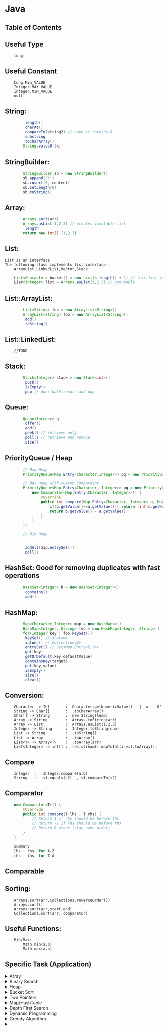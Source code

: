 # Java

## Table of Contents

## Useful Type

    	long

## Useful Constant

    	Long.Min_VALUE
    	Integer.MAX_VALUE
    	Integer.MIN_VALUE
    	null

## String:
```java
    	.length()
    	.charAt()
    	.compareTo(string2) // same if returns 0
    	.substring
    	.toCharArray()
    	String.valueOf(x)
```
## StringBuilder:
```java
    	StringBuilder sb = new StringBuilder()
    	sb.append('c')
        sb.insert(0, content)
        sb.setLength(0)
    	sb.toString()
```
## Array:
```java
    	Arrays.sort(arr)
    	Arrays.asList(1,2,3) // creates immutable list
    	.length
    	return new int[] {1,2,3}
```
## List:

    List is an interface
    The following class implements list interface :
    	ArrayList,LinkedList,Vector,Stack
```java
    List<Character> bucket[] = new List[s.length() + 1] // this list is fixed size!
    Liar<Integer> list = Arrays.asList(1,2,3) // immutable
```
## List::ArrayList:
```java
    	List<String> foo = new ArrayList<String>()
    	ArrayList<String> foo = new ArrayList<String>()
    	.add()
    	.toString()
```
## List::LinkedList:

    	//TODO

## Stack:
```java
    	Stack<Integer> stack = new Stack<int>()
    	.push()
    	.isEmpty()
    	.pop // does both return and pop
```
## Queue:
```java
    	Queue<Integer> q
    	.offer()
    	.add()
    	.peek() // retrieve only
    	.poll() // retrieve and remove
    	.size()
```
## PriorityQueue / Heap
```java
    	// Max Heap
    	PriorityQueue<Map.Entry<Character,Integer>> pq = new PriorityQueue<>((a,b) -> b.getValue() - a.getValue())

    	// Max Heap with custom comparator
    	PriorityQueue<Map.Entry<Character, Integer>> pq = new PriorityQueue<>(
    		new Comparator<Map.Entry<Character, Integer>>() {
    			@Override
    			public int compare(Map.Entry<Character, Integer> a, Map.Entry<Character, Integer> b) {
    				if(b.getValue()==a.getValue()){ return (int)a.getKey()-(int)b.getKey();}
    				return b.getValue() - a.getValue();
    			}
    		}
    	);

    	// Min Heap


    	.addAll(map.entrySet())
    	.poll()
```
## HashSet: Good for removing duplicates with fast operations
```java
    	HashSet<Integer> h = new HashSet<Integer>()
    	.contains() 
    	.add()
```        
## HashMap:
```java
    	Map<Character,Integer> map = new HashMap<>()
    	HashMap<Integer, String> foo = new HashMap<Integer, String>()
    	for(Integer key : foo.keySet())
    	.keySet() // <Set<K>
    	.values() // Collection<V>
    	.entrySet() // Set<Map.Entry<K,V>>
    	.get(key)
    	.getOrDefault(key,defaultValue)
    	.containsKey(target)
    	.put(key,value)
    	.isEmpty()
    	.size()
    	.clear()
```
## Conversion:
        Character -> Int       :  Character.getNumericValue()   |  x - '0'
    	String -> Char[]       :  .toCharArray()
        Char[] -> String       :  new String(temp)
    	Array -> String        :  Arrays.toString(arr)
    	Array -> List          :  Arrays.asList(1,2,3)
    	Integer -> String      :  Integer.toString(num)
    	List -> String         :  .toString()
    	List -> Array          :  .toArray()
    	List<T> -> Array<T>    :  .toArray(arr)
        List<Integer> -> int[] :  res.stream().mapToInt(i->i).toArray();
## Compare 

        Integer  :   Integer.compare(a,b)
        String   :   s1.equals(s2)  , s1.compareTo(s2)


## Comparator
```java
    new Comparator<T>() {
        @Override 
        public int comapre(T lhs , T rhs) {
            // Return 1 if rhs should be before lhs 
            // Return -1 if lhs should be before rhs 
            // Return 0 other (stay same order)
        }
    }

    Summary :
    lhs - rhs  for A-Z 
    rhs - lhs  for Z-A
```
## Comparable 

## Sorting:

    	Arrays.sort(arr,Collections.reverseOrder())
    	Arrays.sort()
    	Arrays.sort(arr,start,end)
        Collections.sort(arr, comparator)

## Useful Functions:

    	Min/Max:
    		Math.min(a,b)
    		Math.max(a,b)

## Specific Task (Application)
<details><br><summary>Array</summary>
<details>
    <summary>1528. Shuffle String</summary>

```java
class Solution {
    public String restoreString(String s, int[] indices) {
        char[] temp = s.toCharArray();
        for(int i = 0 ; i < indices.length; i++) {
            temp[indices[i]] = s.charAt(i);
        }
        return new String(temp);
    }
}
```
</details>
<details>
    <summary>1539. Kth Missing Positive Number</summary>

```java
/*
    Idea is keep track of how many # is missing as you go.
    when # of missing > k then do some math to figure out the res
*/
class Solution {
    public int findKthPositive(int[] arr, int k) {    
        int miss = 0;
        int prev = 0;
        for(int num : arr) {
            int diff = num - prev;
            miss += diff - 1; // -1 b/c dont count urself 
            if(miss >= k) {
                return num - (miss - k + 1);
            }
            prev = num;
        }
        /* captures cases like [1,2,3,4] 2   or [5,6,7,8,9] 9  */
        return prev + (k - miss); 
    }
}
```
</details>
<br></details> <!-- End Array -->
<details><summary>Binary Search</summary><br>
<details>
    <summary>1539. Kth Missing Positive Number</summary>

```java
/*
    # of missing number in index i  is  arr[i] - (i + 1)
    Using this idea , use binary search to find the 1st number with missing number > k. From that point just move backward or forward to find the final answer.
*/
class Solution {
    public int findKthPositive(int[] arr, int k) {    
        if(arr[0] > k) return k;
		// Use Binary Search to find 1st # > k 
		int left = 0;
		int right = arr.length - 1;
		int numMissing;
		int mid;

		while(left < right) {
			mid = (left+right) / 2;
			numMissing =  arr[mid] - (mid + 1);
			if(numMissing < k) left = mid + 1;
			else right = mid;
		}
		numMissing = arr[left] - (left + 1);
		if(numMissing < k) {
			return arr[left] + (k - numMissing); // go forward
		}else {
			return arr[left] - (numMissing - k + 1); // go backward
		}
    }
}
```
```java
/*
    Alternative 
*/
public static int findKthPositive(int [] A, int k) {
    int l = 0, r = A.length, m;
    while (l < r) {
        m = (l + r) / 2;
        int left = A[m] - 1 - m;
        if (A[m] - 1 - m < k)
            l = m + 1;
        else
            r = m;
    }
    return l + k;
}
```
</details>
<br></details> <!-- End Binary Search -->
<details><summary>Heap</summary><br>
<details>
    <summary>Sort Element by Frequency</summary>
    <h5> A-Z order </h5>

``` 
        1. Count frequency of each character 
        2. Insert each map entry to maxheap
``` 
```java
        String s = "aabbbcccc";
        Map<Character, Integer> map = new HashMap<>();
		for(char c : s.toCharArray()) {
			map.put(c, map.getOrDefault(c, 0) + 1);
		}
        PriorityQueue<Map.Entry<Character, Integer>> maxHeap = new PriorityQueue<>((a,b) -> b.getValue() - a.getValue());
		maxHeap.addAll(map.entrySet());
```
</details>
<details>
    <summary>Sort Word by Frequency</summary>
    <h5> A-Z order </h5>

```
        1. Count frequency of each word 
        2. Insert each map entry to maxheap 
```
```java
        String words[] = {"word1","word2","word2","word3","word3","word3"};
        Map<String, Integer> map = new HashMap<>();
        for(String s : words) {
            map.put(s, map.getOrDefault(s, 0) + 1);
        }
        PriorityQueue<Map.Entry<String,Integer>> maxHeap = new PriorityQueue<>((a,b) -> b.getValue() - a.getValue());
        maxHeap.addAll(map.entrySet());
```
</details>
<details>
    <summary>Top K Frequent Words</summary>

```java
    1. Sort Words by Frequency
    2. Get from top of heap k times to build result 
```
</details>
<details>
    <summary>Top K Frequent Number</summary>
    <h5> A-Z order </h5>

```java
    public int[] topKFrequent(int[] nums, int k) {
        // build  Max heap from all element
        // loop k times to get max from max heap
        HashMap<Integer, Integer> map = new HashMap<>();
        for(Integer x : nums) {
            map.put(x, map.getOrDefault(x,0) + 1);
        }
        PriorityQueue<Map.Entry<Integer,Integer>> maxHeap = new PriorityQueue<>((a,b) -> b.getValue() - a.getValue());
        maxHeap.addAll(map.entrySet());
        int[] res = new int[k];
        for(int i = 0 ; i < k; i++) {
            res[i] = maxHeap.poll().getKey();
        }
        return res;
    }
```
</details>
<details>
    <summary>1029. Two City Scheduling</summary>

```java
/**
    Idea is to priortize picking person with greater difference. 
    1. Sort the pairs by difference in Z-A order , if two diff equals, sort by greater sum 
    2. Now for each element in MAXPQ, can safely select CityA or B by looking at whichever is lower cost.
*/

class Solution {
    public int twoCitySchedCost(int[][] costs) {
        PriorityQueue<int[]> pq = new PriorityQueue<>((a,b) -> {
            int diffA = Math.abs(a[0] - a[1]);
            int diffB = Math.abs(b[0] - b[1]);
            if(diffA == diffB) {
                return (b[0]+b[1]) - (a[0]+a[1]);
            }
            return diffB - diffA;
        });
        int res = 0;
        for(int[] row : costs) {
            pq.add(row);
        }
        
        int numA = costs.length / 2;
        int numB = numA;
        while(!pq.isEmpty()) {
            int[] node = pq.poll();
            // Still have spot in A  and going A is cheaper than B 
            if( (numA > 0 && node[0] <= node[1])  || numB == 0) {
                res += node[0];
                numA--;
            }
            // Still have spot in B and going B is cheaper than A
            else if((numB > 0 && node[1] < node[0]) || numA == 0) {
                res += node[1];
                numB--;
            }
        }
        return res;
    }
}
```
```java
/*
    1. Choose A for all 
    2. Compute the refund amount for each person that is how much more is needed if person i switches to B 
        Refund[i] = Cost of B - Cost of A. This value will be negative if going B is cheaper than A
    3. Sort refund to see who gets more refund by switching to B 
    4. Now select half of the people to switch to B  based on the sorted refund array 
*/
class Solution {
	
	public int twoCitySchedCost(int[][] costs) {
		
		int totalCost = 0;
        // Chooses A for all 
		for(int[] cost : costs) 
			totalCost += cost[0];
		
        // Find out how much each refund each person if switch to B 
		int[] refund = new int[costs.length];
		for(int i = 0; i < costs.length; i++) 
			refund[i] = costs[i][1] - costs[i][0];
		
		Arrays.sort(refund);
		
        // Select exactly half of people with highest refund amount switch to B
		for(int i = 0; i < refund.length / 2; i++) 
			totalCost += refund[i];
	
		return totalCost;
	}
}
```
```java
/*
    dp(i,j) = minimum cost of choosing i people to A and j people to B
    dp(i,j) = min(cost of choose A + dp(i-1 , j )  ,  cost of choose B + dp(i, j-1))
*/
class Solution {
    public int twoCitySchedCost(int[][] costs) {
        int N = costs.length / 2;
        int[][] dp = new int[N + 1][N + 1];
        for (int i = 1; i <= N; i++) {
            dp[i][0] = dp[i - 1][0] + costs[i - 1][0];
        }
        for (int j = 1; j <= N; j++) {
            dp[0][j] = dp[0][j - 1] + costs[j - 1][1];
        }
        for (int i = 1; i <= N; i++) {
            for (int j = 1; j <= N; j++) {
                dp[i][j] = Math.min(dp[i - 1][j] + costs[i + j - 1][0], dp[i][j - 1] + costs[i + j - 1][1]);
            }
        }
        return dp[N][N];
    }
}
```
</details>
<br>
</details>

<details >
<summary>Bucket Sort</summary>
<br>
<details >
    <summary>Sort Element by Frequency</summary>
    <h5> A-Z order </h5>

```
        
        Bucket Key = Frequency 
        Max Frequency = String Size = Bucket Size 

        1. Count frequency of each Element , which can be numbers,words,characters...
        2. Add frequency of each element to bucket 
```

```java
        String s = "aabbbcccc";
        Map<Character, Integer> map = new HashMap<>();
		for(char c : s.toCharArray()) {
			map.put(c, map.getOrDefault(c, 0) + 1);
		}

        int bucketSize = s.length() + 1;
		List<Character> bucket[] = new List[bucketSize];
		for(char key : map.keySet()) {
			int val = map.get(key);
			if(bucket[val] == null) bucket[val] = new ArrayList<>();
			bucket[val].add(key);
		}
```
</details>
<br>
</details>


<details>
<br>
<summary>Two Pointers</summary>
<details>
    <summary>Two Sum</summary>

```java
    1. Sort the container 
    2. Have two pointers left,right on each end
    3. advance left pointer if left+right < target , which will increase sum closer to target 
       advance right pointer if left+right > target , which will decrease sum closer to target 

    Arrays.sort(nums);
    int left = 0;
    int right = nums.length -1;
    while(left < right) {
        int sum = nums[left] + nums[right];
        if(sum < target) left++;
        if(sum > target) right--;
        if(sum == target) return new int[]{nums[left],nums[right]};
    }
```
</details>
<details>
    <summary>Three Sum</summary>
    <h5>Find all unique triplets in array that sum to target</h5>

```java
    1. Sort container 
    2. Pick a number then the problem reduce to Two Sum 

    Note: must do a duplicate check to get unique triplets 

    Arrays.sort(nums);
    List<List<Integer>> res = new ArrayList<>();
    for(int i = 0 ; i < nums.length - 2; i++) {
        if(i > 0 && nums[i] == nums[i-1]) continue; // skip duplicate 
        int left = i+1;
        int right = nums.length - 1;
        while(left < right) {
            int sum = nums[i] + nums[left] + nums[right];
            if(sum == target) {
                res.add(Arrays.asList(nums[i],nums[left],nums[right]));
                left++;
                right--;
                while(left < right && nums[left] == nums[left - 1]) left++; // Skip duplicate
                while(left < right && nums[right] == nums[right + 1]) right--; // Skip duplicate
            }
            if(sum < target) left++
            if(sum > target) right--;
        }
    }   
```
</details>
<details>
    <summary>Three Sum Closest</summary>
    <h5>Sum of three integer closest to target, assume exactly 1 solution</h5>

```java
    
    /*
        same as 3sum but no need to check duplicate 
        Store the minimum gap so far 
    */
    Arrays.sort(nums);
    int res = 0;
    int min = Integer.MAX_VALUE;
    for(int i = 0 ; i < nums.length-2 ; i++) {
        int j = i+1;
        int k = nums.length -1;
        while(j < k) {
            int sum = nums[i] + nums[j] + nums[k];
            if(sum < target) j++;   
            else if(sum == target) return sum;
            else k--;
            int gap = Math.abs(target-sum);
            if(gap < min) {
                res = sum;
                min = gap;
            }
        }
    }
    return res;
```
</details>
<details>
    <summary>Three Sum Smaller</summary>
    <h5>Count # of triplets smaller than target</h5>

```java
    /*
        Idea is that once a triplet(i,j,k) is found to be less than target
        then all the numbers between j and k is also smaller than target
    */
    int res = 0;
    Arrays.sort(num);
    for(int i = 0; i < nums.length; i++) {
        int left = i + 1;
        int right = nums.length - 1;
        while(left < right) {
            int sum = nums[i] + nums[left] + nums[right];
            if(sum < target) {
                res += right-left 
                left++;
            } else k--;
        }
    }
    return res;
```
</details>
<details>
    <summary>Four Sum</summary>
    <h5>Find all unique 4 numbers a,b,c,d in array that sum up to target</h5>

```java
    /*
        Idea is to pick 2 numbers then use 2Sum 
    */
    Arrays.sort(nums);
    for(int i = 0 ; i < nums.length-3; i++) {
        if(i > 0 && nums[i] == nums[i-1]) continue;
        for(int j = i + 1; j < nums.length-2; j++) {
            if(j > i+1 && nums[j] == nums[j-1]) continue;
            int left = j + 1;
            int right = nums.length - 1;
            while(left < right) {
                int sum = nums[i] + nums[j] + nums[left] +  nums[right];
                if(sum == target) {
                    res.add(Arrays.asList(nums[i],nums[j],nums[left],nums[right]));
                    left++;
                    right--;
                    while(left < right && nums[left] == nums[left-1]) left++;
                    while(left < right && nums[right] == nums[right+1]) right--; 
                } else if(sum < target) left++;
                else right--;
            }
        }
    }
    return res;
```
</details>
<details>
    <summary>Four Sum II</summary>
    <h5> </h5>

```java

```
</details>
<details>
    <summary>K Sum</summary>
    <h5>Get a list of list(k elements) that sums to target</h5>

```java
    public List<List<Integer>> kSum(int[] nums, int target) {
        List<List<Integer>> result = new ArrayList<>();
        Arrays.sort(nums);
        kSum(result, new ArrayList<>(), nums, 0, target, 4);
        return res;
    }

    private void kSum(List<List<Integer>> result, List<Integer> curr, int[] nums, int start, int target, int k) {
        if(nums == null                      ||
           start + k > nums.length           ||
           nums[start] * k > target          ||
           nums[nums.length -1] * k > target) return;

        if(k == 2) {
            int left = start;
            int right = nums.length - 1;
            while(left < right) {
                int sum = nums[left] + nums[right];
                if(sum == target) {
                    List<Integer> temp = new ArrayList<>(curr);
                    temp.add(nums[left]);
                    temp.add(nums[right]);
                    result.add(temp);

                    left++;
                    right--;
                    while(left < right && nums[left] == nums[left - 1]) left++; // Skip duplicate 
                    while(left < right && nums[right] == nums[right + 1]) right--; // Skip duplicate
                }
            }
        } else {
            for(int i = start; i < nums.length; i++) {
                if(i > start && nums[i] == nums[i-1]) continue;
                curr.add(nums[i]);
                kSum(result, curr, nums, i, target - nums[i], k-1);
                curr.remove(curr.size() -1); // backtrack
            }
        }
    }
    
```
</details>
<br>
</details>


<details>
<summary>Map/HashTable</summary>
<br>
<details>
    <summary>Two Sum</summary>
    
```java
    /*
        Idea is to hash all numbers as you see them and check if the complement exists in map. 
    */
    Map<Integer, Integer> numMap = new HashMap<>();
    for (int i = 0; i < nums.length; i++) {
        if (numMap.containsKey(target - nums[i])) {
            int[] answerPair = {numMap.get(target - nums[i]), i};
            return answerPair;
        } else {
            numMap.put(nums[i], i);
        }
    }
```
</details>
<details>
    <summary>Two Sum IV - Input is a BST</summary>
    <h5>Return true if there exists two element that sums to target</h5>

```java
    Set<Integer> set = new HashSet<>();
    public boolean findTarget(TreeNode root, int k) {
        if(root == null) return false;
        if(set.contains(k - root.val)) return true;
        set.add(root.val);
        return findTarget(root.left , k) || findTarget(root.right, k);
    }
```
</details>
<details>
    <summary>4Sum II</summary>
    <h5>How many tuples(i,j,k,l) there are such that A[i] + B[j] + C[k] + D[l] is 0</h5>

```java
    /*
        Idea is to get the frequency of all possible A+B sums then the problem reduce to 2Sum 
    */
    HashMap<Integer,Integer> map = new HashMap<>();
    int count = 0;
    for (int x: A)
        for (int y: B)
            map.put(x+y,map.getOrDefault(x+y,0)+1);

        for (int x: C) {
        for (int y: D) {
            if(map.containsKey(-(x+y))) {
                count += map.get(-(x+y));
            }
        }
        }
    return count;
```
</details>
<details>
    <summary>1539. Kth Missing Positive Number</summary>

```java

/*
    Start counting from 1 to inf.
    check if number is in array.. if not then you know is missing. 
    Terminate when kth search miss happens. 
*/
class Solution {
    public int findKthPositive(int[] arr, int k) {
        Set<Integer> nums = new HashSet<>();
        for (int i = 0; i < arr.length; i++) {
            nums.add(arr[i]);
        }
        int count = 1;
        while (k > 0) {
            if (!nums.contains(count++)) k--;
        }
        return count - 1;
    }
}
/*
    Faster Solution by just doing some math to find out res 
    that is.. keep track of how many # is missing so far..
*/
class Solution {
    public int findKthPositive(int[] arr, int k) {    
        int miss = 0;
        int prev = 0;
        for(int num : arr) {
            int diff = num - prev;
            miss += diff - 1; // -1 b/c dont count urself 
            if(miss >= k) {
                return num - (miss - k + 1); // go backward
            }
            prev = num;
        }
        /* captures cases like [1,2,3,4] 2   or [5,6,7,8,9] 9  */
        return prev + (k - miss); // go forward
    }
}
```
</details>
<br></details> <!-- End Map/HashTable -->
<details><summary>Depth First Search</summary><br>
<details>
    <summary>394. Decode String</summary>

```java
    /*
        Input: s = "3[a2[c]]"
        Output: "accaccacc"

        Use a stack to save content prior to seeing a number 
        Use another stack to save repeat amount 

    */
    public String decodeString_Stack(String s) {
        Stack<Integer> stackNum = new Stack<>();
        Stack<StringBuilder> stackCha = new Stack<>();
        StringBuilder str = new StringBuilder();
        int num = 0;
        for (int i = 0; i < s.length(); i++){
            if (Character.isDigit(s.charAt(i))){
                num = num * 10 + s.charAt(i) - '0';
            }
            else if (s.charAt(i) == '['){
                stackNum.push(num); //saves substring collected before [
                stackCha.push(str);

                //Reset
                num= 0;
                str = new StringBuilder();
            }
            else if (s.charAt(i) == ']'){
                StringBuilder temp = str; // substring collected so far is to be repeated 
                str = stackCha.pop(); // restore the substring that comes before [
                int numTimes = stackNum.pop();
                for (int j = 0; j < numTimes; j++){
                    str.append(temp);
                }
            }
            else{
                str.append(s.charAt(i));
            }
        }
        return str.toString();
    }
```
</details>
<details>
    <summary>501. Find Mode in Binary Search Tree</summary>
    <h5>Find the most frequent element in BST</h5>

```java
    /*
        Idea is to run DFS inOrder traversal which will visit all the nodes in A-Z order 
        then count each node if is the same or reset count if is different. 
    */
    int count;
	int max;
    TreeNode prev;
	public int[] findMode(TreeNode root) {
		if(root == null) return new int[0];
		count = 1; // frequency of current node
		max = 1; // max frequency so far
		List<Integer> res = new ArrayList<>();
		dfs(root,res);
		return res.stream().mapToInt(i->i).toArray();
    }

	private void dfs(TreeNode root, List<Integer> res) {
		if(root == null) return;
        // Left
		dfs(root.left, res);
        // ME
		if(prev != null) {
			if(prev.val == root.val) count++;
			else count = 1;
		} 
		if(count == max) {
			res.add(root.val);
		} else if( count > max) {
			max = count;
			res.clear();
			res.add(root.val);
		}
		prev = root;
        // Right 
		dfs(root.right, res);
	}

```
</details>
<details>
    <summary>112. Path Sum</summary>
    <h5>Pre-Order Traversal / Path Traversal </h5>

```java
class Solution {
    public boolean hasPathSum(TreeNode root, int targetSum) {
        if (root == null) return false;
        if(root.left == null && root.right == null && targetSum == root.val ) return true;
        return hasPathSum(root.left , targetSum - root.val) || hasPathSum(root.right, targetSum - root.val);
    }   
}
```
</details>
<details>
    <summary>113. Path Sum II</summary>

```java
/* 
    Do a pre-order traversal and pass along a path
    when this path reaches the end then add to res if path sums to targetSum 
    path backtrack is required 
*/
class Solution {
    List<List<Integer>> res;
    public List<List<Integer>> pathSum(TreeNode root, int targetSum) {
        res = new ArrayList<>();
        helper(root,  targetSum , new ArrayList<Integer>());
        return res;
    }
    
    private void helper(TreeNode root, int targetSum, ArrayList<Integer> path ) {
        if(root == null) return;
        if(root.left == null && root.right == null && root.val == targetSum) {
            path.add(root.val);
            res.add(new ArrayList<Integer>(path));
            path.remove(path.size() - 1); //backtrack 
            return;
        }
        path.add(root.val);
        helper(root.left, targetSum - root.val , path ); 
        helper(root.right, targetSum - root.val , path );
        path.remove(path.size() - 1); // backtrack 
        
    }
}
```
</details>
<details>
    <summary>98. Validate Binary Search Tree</summary>

```java
/*
    If a tree is BST , then inorder traversal should visit all elements in A-Z order
*/
class Solution {
    TreeNode prev;
    Boolean res = true;
    public boolean isValidBST(TreeNode root) {
        dfs(root);
        return res;
    }
    
    private void dfs(TreeNode root) {
        if(res == false || root == null) return;
        isValidBST(root.left);   
        if(prev != null && prev.val >= root.val) res = false;
        prev = root;
        isValidBST(root.right);    
    }
    
}
```
```java
/*
    Recursion : using properties of a BST 
*/
class Solution {
    public boolean isValidBST(TreeNode root) {
        return helper(root, null,null);
    } 
    
    private boolean helper(TreeNode root , TreeNode min , TreeNode max) {
        if(root == null) return true;
        if(min != null && root.val <= min.val) return false;
        if(max != null && root.val >= max.val) return false;
        return helper(root.left, min, root) && helper(root.right, root, max);
    }
}
```
</details>
<details>
    <summary>22. Generate Parentheses</summary>

```java
/*
    DFS + Backtrack + Branch n Bound

    For each option opt in Options["(" , ")"]
        choose opt 
        explore
        unchoose opt 
*/
class Solution {
    public List<String> generateParenthesis(int n) {
        List<String> res = new ArrayList<>();
        helper(res, new char[n * 2], 0, 0, 0);
        return res;
    }

    public void helper(List<String> res, char[] temp, int index, int left, int right) {
        if (temp.length == index) {
            if (left == right) {
                res.add(new String(temp));
                return;
            }
        }
        if (index >= temp.length) return;
        // if remaining spot >= left , b/c if is not.. then not enough spot to balance (
        boolean potential = (temp.length - 1) >= left;
        // # of (   >   # of )  , b/c if is not.. then is an invalid start
        boolean rightPotential = left > right;
        temp[index] = '(';
        if (potential) helper(res, temp, index + 1, left + 1, right);
        temp[index] = ')';

        if (rightPotential) helper(res, temp, index + 1, left, right + 1);
    }

}
```
</details>
<details>
    <summary></summary>
    <h5> </h5>

```java

```
</details>
<br> </details> <!-- End DFS -->
<details><br>
<summary>Dynamic Programming</summary>
<details>
    <summary>64. Minimum Path Sum</summary>
    <h5>mxn grid find minimum cost from 0,0 to m-1,n-1  , can only move down or right</h5>

```java
/*
    dp(i,j) = min( dp(i+1,j) , dp(i,j+1) ) if i+1,j+1 is in range 
    dp(i,j) = dp(i, j+1) if i+1 is not in range and j+1 is 
    dp(i,j) = dp(i+1 , j ) if j+1 is not in range and i+1 is 
*/
public int minPathSum(int[][] grid) {
        int m = grid.length - 1 , n = grid[0].length - 1;
        for(int i = m ; i >= 0 ; i --) {
        for(int j = n ; j >= 0 ; j--) {
            if(i == m && j != n) grid[i][j] += grid[i][j+1];
            if(i != m && j == n) grid[i][j] += grid[i+1][j];
            if(i != m && j != n) grid[i][j] = Math.min(grid[i+1][j] , grid[i][j+1]) + grid[i][j];
        }
        }
        return grid[0][0];
    }
}

// Alternative :  Realizing path can go any direction, that is treating the m-1,n-1 as starting point also work 
public int minPathSum(int[][] grid) {
    int m = grid.length, n = grid[0].length;
    for(int i = 0; i < m; i++){
        for(int j = 0; j < n; j++){
        if(i == 0 && j != 0) grid[i][j] += grid[i][j-1];
        if(i != 0 && j == 0) grid[i][j] += grid[i-1][j];
        if (i != 0 && j != 0) grid[i][j] += Math.min(grid[i-1][j], grid[i][j-1]);
        }
    }
    return grid[m-1][n-1];
}

// Alternative Top Down Approach 
public int minPathSum(int[][] grid) {
    return helper(grid, 0 , 0, new int[grid.length][grid[0].length]);
}

private int helper(int[][] grid, int i , int j , int[][] dp) {
    // out of bound 
    if(i == grid.length  || j == grid[0].length) return Integer.MAX_VALUE;
    
    // If answer is computed before 
    if(dp[i][j] != 0) return dp[i][j];
    
    // base case 
    if(i == grid.length - 1 && j == grid[0].length - 1) return grid[i][j];
    
    dp[i][j] = grid[i][j] + Math.min(helper(grid, i+1, j , dp) , helper(grid, i , j+1, dp));
    return dp[i][j];
}
```
</details>
<details>
    <summary>62. Unique Paths</summary>
    <h5># of unique paths from 0,0 to lower right corner in a mxn grid , can only move down or right</h5>

```java
/*
    dp(i,j) =  dp(i+1,j) + dp(i,j+1) ) if i+1,j+1 is in range 
*/
// Bottom up
public int uniquePaths(int m, int n) {
    int[] dp = new int[n];
    dp[0] = 1;
    for(int i = 0 ; i < m; i++) {
        for(int j = 1 ; j < n; j++) {
            dp[j] = dp[j] + dp[j-1] // UP + LEFT 
        }
    }
    return dp[n-1];
}
// Bottom up  , again can reverse the for loop treating start point at lower right corner 
public int uniquePaths(int m, int n) {
    int[][] dp = new int[m][n];
    dp[0][0] = 1;
    for(int i = 0 ; i < m; i++) {
        for(int j = 0 ; j < n; j++) {
            if(i == 0 && j > 0) dp[i][j] = dp[i][j-1];
            if(i > 0 && j == 0) dp[i][j] = dp[i-1][j];
            if(i !=0 && j != 0) dp[i][j] = dp[i-1][j] + dp[i][j-1];
        }
    }
    return dp[m-1][n-1];
}
// Top Down Approach 
public static int helper(int[][] dp , int i , int j) {
    // out of bound 
    if(i == dp.length || j == dp[0].length) return 0;

    // ans computed previously
    if(dp[i][j] != 0) return dp[i][j];

    // base case ( 1 unit away from dst ) left or above
    if((i == dp.length - 1 && j == dp[0].length - 2) || 
        (i == dp.length -2 && j == dp[0].length -1)) {
        dp[i][j] = 1;
        return 1;
    }

    dp[i][j] = helper(dp, i , j+1) + helper(dp, i+1, j);
    return dp[i][j];
}

public static int uniquePaths(int m, int n) {
    if(m == 1 && n == 1) return 1;
    return helper(new int[m][n],0,0);
}
```
</details>
<details>
    <summary>63. Unique Paths II</summary>
    <h5>Same as Unique Paths I , except a cell can be blocked if grid[i][j] == 1</h5>

```java
// Idea is same as 62. Unique Paths, now if a cell is obstacle then dp[i][j] is 0 otherwise same logic as 62.
public int uniquePathsWithObstacles(int[][] obstacleGrid) {
    int width = obstacleGrid[0].length;
    int[] dp = new int[width];
    dp[0] = 1;
    for (int[] row : obstacleGrid) {
        for (int j = 0; j < width; j++) {
            if (row[j] == 1)
                dp[j] = 0;
            else if (j > 0)
                dp[j] += dp[j - 1];
        }
    }
    return dp[width - 1];
}

// Top Down Approach 
public static int helper(int[][] dp , int i , int j,int [][] obstacleGrid) {
    // out of bound 
    if(i == dp.length || j == dp[0].length) return 0;
    
    // Ans computed previously 
    if(dp[i][j] != 0) return dp[i][j];
    
    // base case some easy case 
    if(obstacleGrid[i][j] == 1) {
        dp[i][j] = 0;
        return 0;
    }
    if(i == dp.length - 1 && j == dp[0].length -1) {
        dp[i][j] = 1;
        return 1;
    }

    dp[i][j] = helper(dp, i , j+1 , obstacleGrid) + helper(dp, i+1, j , obstacleGrid);

    return dp[i][j];
}

public static int uniquePathsWithObstacles(int[][] obstacleGrid) {
    int m = obstacleGrid.length;
    int n = obstacleGrid[0].length;
    if(obstacleGrid[m-1][n-1] == 1) return 0;
    if(obstacleGrid[0][0] == 1) return 0;
    if(m == 1 && n == 1) return 1;
    return helper(new int[m][n],0,0,obstacleGrid);
}
```
</details>
<details>
    <summary>1029. Two City Scheduling</summary>

```java
/*
    dp(i,j) = minimum cost of choosing i people to A and j people to B
    dp(i,j) = min(cost of choose A + dp(i-1 , j )  ,  cost of choose B + dp(i, j-1))
*/
class Solution {
    public int twoCitySchedCost(int[][] costs) {
        int N = costs.length / 2;
        int[][] dp = new int[N + 1][N + 1];
        for (int i = 1; i <= N; i++) {
            dp[i][0] = dp[i - 1][0] + costs[i - 1][0];
        }
        for (int j = 1; j <= N; j++) {
            dp[0][j] = dp[0][j - 1] + costs[j - 1][1];
        }
        for (int i = 1; i <= N; i++) {
            for (int j = 1; j <= N; j++) {
                dp[i][j] = Math.min(dp[i - 1][j] + costs[i + j - 1][0], dp[i][j - 1] + costs[i + j - 1][1]);
            }
        }
        return dp[N][N];
    }
}
```
</details>
<br></details> <!-- End Dynamic Programming -->
<details><br><summary>Greedy Algorithm</summary>
<details>
    <summary>1029. Two City Scheduling</summary>
    <h5>Greedy Choice is to first assign person greatest impact that is diff(b-a) is the highest </h5>

```java
/**
    Idea is to priortize picking person with greater difference. 
    1. Sort the pairs by difference in Z-A order , if two diff equals, sort by greater sum 
    2. Now for each element in MAXPQ, can safely select CityA or B by looking at whichever is lower cost.
*/

class Solution {
    public int twoCitySchedCost(int[][] costs) {
        PriorityQueue<int[]> pq = new PriorityQueue<>((a,b) -> {
            int diffA = Math.abs(a[0] - a[1]);
            int diffB = Math.abs(b[0] - b[1]);
            if(diffA == diffB) {
                return (b[0]+b[1]) - (a[0]+a[1]);
            }
            return diffB - diffA;
        });
        int res = 0;
        for(int[] row : costs) {
            pq.add(row);
        }
        
        int numA = costs.length / 2;
        int numB = numA;
        while(!pq.isEmpty()) {
            int[] node = pq.poll();
            // Still have spot in A  and going A is cheaper than B 
            if( (numA > 0 && node[0] <= node[1])  || numB == 0) {
                res += node[0];
                numA--;
            }
            // Still have spot in B and going B is cheaper than A
            else if((numB > 0 && node[1] < node[0]) || numA == 0) {
                res += node[1];
                numB--;
            }
        }
        return res;
    }
}
```
```java
/*
    1. Choose A for all 
    2. Compute the refund amount for each person that is how much more is needed if person i switches to B 
        Refund[i] = Cost of B - Cost of A. This value will be negative if going B is cheaper than A
    3. Sort refund to see who gets more refund by switching to B 
    4. Now select half of the people to switch to B  based on the sorted refund array 
*/
class Solution {
	
	public int twoCitySchedCost(int[][] costs) {
		
		int totalCost = 0;
        // Chooses A for all 
		for(int[] cost : costs) 
			totalCost += cost[0];
		
        // Find out how much each person gets refund if switch to B 
		int[] refund = new int[costs.length];
		for(int i = 0; i < costs.length; i++) 
			refund[i] = costs[i][1] - costs[i][0];
		
		Arrays.sort(refund);
		
        // Select exactly half of people with highest refund amount switch to B
		for(int i = 0; i < refund.length / 2; i++) 
			totalCost += refund[i];
	
		return totalCost;
	}
}
```
</details>
<br></details> <!-- End Greedy Algorithm -->



<details>
    <summary></summary>
    <h5> </h5>

```java

```
</details>
